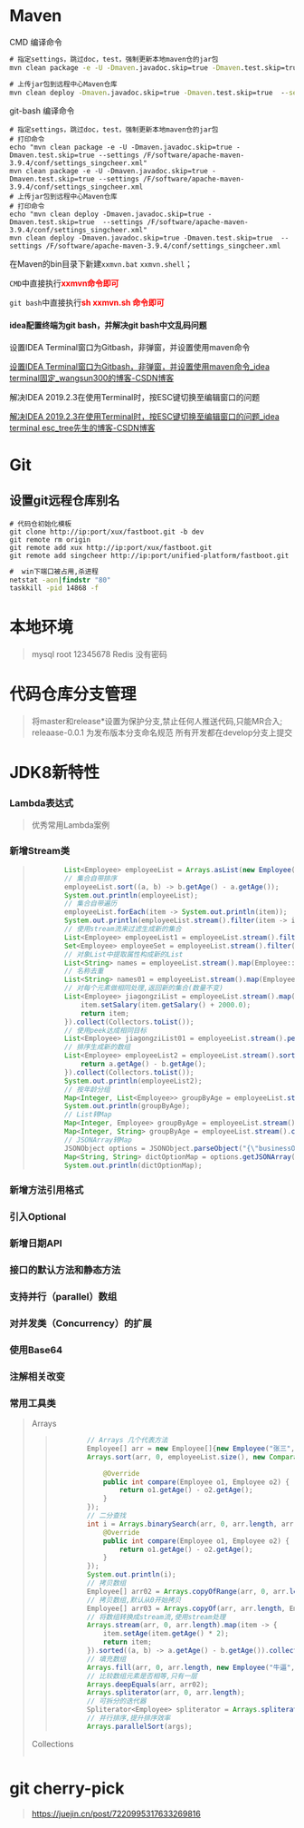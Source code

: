 # Maven

CMD 编译命令

```cmd
# 指定settings，跳过doc，test，强制更新本地maven仓的jar包
mvn clean package -e -U -Dmaven.javadoc.skip=true -Dmaven.test.skip=true --settings F:\software\apache-maven-3.9.4\conf\settings_singcheer.xml

# 上传jar包到远程中心Maven仓库
mvn clean deploy -Dmaven.javadoc.skip=true -Dmaven.test.skip=true  --settings F:\software\apache-maven-3.9.4\conf\settings_singcheer.xml
```

git-bash 编译命令

```shell
# 指定settings，跳过doc，test，强制更新本地maven仓的jar包
# 打印命令
echo "mvn clean package -e -U -Dmaven.javadoc.skip=true -Dmaven.test.skip=true --settings /F/software/apache-maven-3.9.4/conf/settings_singcheer.xml"
mvn clean package -e -U -Dmaven.javadoc.skip=true -Dmaven.test.skip=true --settings /F/software/apache-maven-3.9.4/conf/settings_singcheer.xml
# 上传jar包到远程中心Maven仓库
# 打印命令
echo "mvn clean deploy -Dmaven.javadoc.skip=true -Dmaven.test.skip=true  --settings /F/software/apache-maven-3.9.4/conf/settings_singcheer.xml"
mvn clean deploy -Dmaven.javadoc.skip=true -Dmaven.test.skip=true  --settings /F/software/apache-maven-3.9.4/conf/settings_singcheer.xml
```

在Maven的bin目录下新建`xxmvn.bat` `xxmvn.shell`；

`CMD`中直接执行<strong style="color:red">xxmvn命令即可</strong>

`git bash`中直接执行<strong style="color:red">sh xxmvn.sh 命令即可</strong>



#### idea配置终端为git bash，并解决git bash中文乱码问题

设置IDEA Terminal窗口为Gitbash，非弹窗，并设置使用maven命令

[设置IDEA Terminal窗口为Gitbash，非弹窗，并设置使用maven命令_idea terminal固定_wangsun300的博客-CSDN博客](https://blog.csdn.net/wangsun300/article/details/105782778)

解决IDEA 2019.2.3在使用Terminal时，按ESC键切换至编辑窗口的问题

[解决IDEA 2019.2.3在使用Terminal时，按ESC键切换至编辑窗口的问题_idea terminal esc_tree先生的博客-CSDN博客](https://blog.csdn.net/ldjjbzh626/article/details/103009978)



# Git

## 设置git远程仓库别名

```shell
# 代码仓初始化模板
git clone http://ip:port/xux/fastboot.git -b dev
git remote rm origin
git remote add xux http://ip:port/xux/fastboot.git
git remote add singcheer http://ip:port/unified-platform/fastboot.git
```
```cmd
#  win下端口被占用,杀进程
netstat -aon|findstr "80"
taskkill -pid 14868 -f
```

# 本地环境
> mysql root 12345678
> Redis 没有密码

# 代码仓库分支管理
> 将master和release*设置为保护分支,禁止任何人推送代码,只能MR合入;
> releaase-0.0.1 为发布版本分支命名规范
> 所有开发都在develop分支上提交

# JDK8新特性

### Lambda表达式

> 优秀常用Lambda案例
>
> 

### 新增Stream类

> ```java
>         List<Employee> employeeList = Arrays.asList(new Employee("张三", 18, 1800.0), new Employee("李四", 19, 1900.0), new Employee("王五", 20, 2000.0), new Employee("赵六", 21, 2100.0));
>         // 集合自带排序
>         employeeList.sort((a, b) -> b.getAge() - a.getAge());
>         System.out.println(employeeList);
>         // 集合自带遍历
>         employeeList.forEach(item -> System.out.println(item));
>         System.out.println(employeeList.stream().filter(item -> item.getAge() >= 20).count());
>         // 使用stream流来过滤生成新的集合
>         List<Employee> employeeList1 = employeeList.stream().filter(item -> item.getAge() >= 20).collect(Collectors.toList());
>         Set<Employee> employeeSet = employeeList.stream().filter(item -> item.getAge() >= 20).collect(Collectors.toSet());
>         // 对象List中提取属性构成新的List
>         List<String> names = employeeList.stream().map(Employee::getName).collect(Collectors.toList());
>         // 名称去重
>         List<String> names01 = employeeList.stream().map(Employee::getName).distinct().collect(Collectors.toList());
>         // 对每个元素做相同处理,返回新的集合(数量不变)
>         List<Employee> jiagongziList = employeeList.stream().map(item -> {
>             item.setSalary(item.getSalary() + 2000.0);
>             return item;
>         }).collect(Collectors.toList());
>         // 使用peek达成相同目标
>         List<Employee> jiagongziList01 = employeeList.stream().peek(item -> item.setSalary(item.getSalary() + 2000.0)).collect(Collectors.toList());
>         // 排序生成新的数组
>         List<Employee> employeeList2 = employeeList.stream().sorted((a, b) -> {
>             return a.getAge() - b.getAge();
>         }).collect(Collectors.toList());
>         System.out.println(employeeList2);
>         // 按年龄分组
>         Map<Integer, List<Employee>> groupByAge = employeeList.stream().collect(Collectors.groupingBy(Employee::getAge));
>         System.out.println(groupByAge);
>         // List转Map
>         Map<Integer, Employee> groupByAge = employeeList.stream().collect(Collectors.toMap(Employee::getId, Function.identity()));
>         Map<Integer, String> groupByAge = employeeList.stream().collect(Collectors.toMap(Employee::getId, Employee::getName));
>         // JSONArray转Map
>         JSONObject options = JSONObject.parseObject("{\"businessObjName\":\"\",\"refFieldCode\":\"\",\"maxNum\":0,\"minNum\":0,\"filter\":[{\"fieldType\":\"\"}],\"options\":[{\"label\":\"选项1\",\"value\":\"1\"},{\"label\":\"选项2\",\"value\":\"2\"}],\"linkUrl\":\"\",\"bindDict\":\"mes_origin_type\",\"maxFileNumber\":1,\"isDisplay\":1}");
>         Map<String, String> dictOptionMap = options.getJSONArray("options").stream().collect(Collectors.toMap(key -> ((JSONObject) key).getString("value"), val -> ((JSONObject) val).getString("label")));
>         System.out.println(dictOptionMap);
> ```
>
> 

### 新增方法引用格式

### 引入Optional

### 新增日期API

### 接口的默认方法和静态方法

### 支持并行（parallel）数组

### 对并发类（Concurrency）的扩展

### 使用Base64

### 注解相关改变

### 常用工具类

> Arrays
>
> > ```java
> >         // Arrays 几个代表方法
> >         Employee[] arr = new Employee[]{new Employee("张三", 18, 1800.0), new Employee("李四", 19, 1900.0), new Employee("王五", 20, 2000.0), new Employee("赵六", 21, 2100.0)};
> >         Arrays.sort(arr, 0, employeeList.size(), new Comparator<Employee>() {
> > 
> >             @Override
> >             public int compare(Employee o1, Employee o2) {
> >                 return o1.getAge() - o2.getAge();
> >             }
> >         });
> >         // 二分查找
> >         int i = Arrays.binarySearch(arr, 0, arr.length, arr[2], new Comparator<Employee>() {
> >             @Override
> >             public int compare(Employee o1, Employee o2) {
> >                 return o1.getAge() - o2.getAge();
> >             }
> >         });
> >         System.out.println(i);
> >         // 拷贝数组
> >         Employee[] arr02 = Arrays.copyOfRange(arr, 0, arr.length, Employee[].class);
> >         // 拷贝数组,默认从0开始拷贝
> >         Employee[] arr03 = Arrays.copyOf(arr, arr.length, Employee[].class);
> >         // 将数组转换成stream流,使用stream处理
> >         Arrays.stream(arr, 0, arr.length).map(item -> {
> >             item.setAge(item.getAge() * 2);
> >             return item;
> >         }).sorted((a, b) -> a.getAge() - b.getAge()).collect(Collectors.toList());
> >         // 填充数组
> >         Arrays.fill(arr, 0, arr.length, new Employee("牛逼", 30, 25000.0));
> >         // 比较数组元素是否相等,只有一层
> >         Arrays.deepEquals(arr, arr02);
> >         Arrays.spliterator(arr, 0, arr.length);
> >         // 可拆分的迭代器
> >         Spliterator<Employee> spliterator = Arrays.spliterator(arr);
> >         // 并行排序,提升排序效率
> >         Arrays.parallelSort(args);
> > ```
> >
> > 
>
> Collections
>
> > ```java
> > ```
> >
> > 

# git cherry-pick
> https://juejin.cn/post/7220995317633269816
